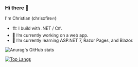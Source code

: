 ### Hi there 👋

I'm Christian (chrisxfire🔥) 
- 🏗 I build with .NET / C#.
- 🔭 I’m currently working on a web app.
- 🌱 I’m currently learning ASP.NET 7, Razor Pages, and Blazor.
<!--
- 👯 I’m looking to collaborate on ...
- 🤔 I’m looking for help with ...
- 💬 Ask me about ...
 📫 How to reach me: ...
-->

![Anurag's GitHub stats](https://github-readme-stats.vercel.app/api?username=chrisxfire&show_icons=true&theme=transparent&count_private=true)

[![Top Langs](https://github-readme-stats.vercel.app/api/top-langs/?username=chrisxfire&layout=compact)](https://github.com/anuraghazra/github-readme-stats)
